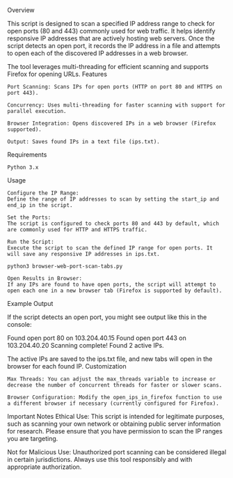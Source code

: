 Overview

This script is designed to scan a specified IP address range to check for open ports (80 and 443) commonly used for web traffic. It helps identify responsive IP addresses that are actively hosting web servers. Once the script detects an open port, it records the IP address in a file and attempts to open each of the discovered IP addresses in a web browser.

The tool leverages multi-threading for efficient scanning and supports Firefox for opening URLs.
Features

    Port Scanning: Scans IPs for open ports (HTTP on port 80 and HTTPS on port 443).

    Concurrency: Uses multi-threading for faster scanning with support for parallel execution.

    Browser Integration: Opens discovered IPs in a web browser (Firefox supported).

    Output: Saves found IPs in a text file (ips.txt).

Requirements

    Python 3.x

Usage

    Configure the IP Range:
    Define the range of IP addresses to scan by setting the start_ip and end_ip in the script.

    Set the Ports:
    The script is configured to check ports 80 and 443 by default, which are commonly used for HTTP and HTTPS traffic.

    Run the Script:
    Execute the script to scan the defined IP range for open ports. It will save any responsive IP addresses in ips.txt.

    python3 browser-web-port-scan-tabs.py

    Open Results in Browser:
    If any IPs are found to have open ports, the script will attempt to open each one in a new browser tab (Firefox is supported by default).

Example Output

If the script detects an open port, you might see output like this in the console:

Found open port 80 on 103.204.40.15
Found open port 443 on 103.204.40.20
Scanning complete! Found 2 active IPs.

The active IPs are saved to the ips.txt file, and new tabs will open in the browser for each found IP.
Customization

    Max Threads: You can adjust the max_threads variable to increase or decrease the number of concurrent threads for faster or slower scans.

    Browser Configuration: Modify the open_ips_in_firefox function to use a different browser if necessary (currently configured for Firefox).

Important Notes
Ethical Use: This script is intended for legitimate purposes, such as scanning your own network or obtaining public server information for research. Please ensure that you have permission to scan the IP ranges you are targeting.

Not for Malicious Use: Unauthorized port scanning can be considered illegal in certain jurisdictions. Always use this tool responsibly and with appropriate authorization.
